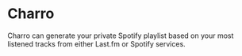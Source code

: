 # Charro
Charro can generate your private Spotify playlist based on your most listened tracks from either Last.fm or Spotify services.
